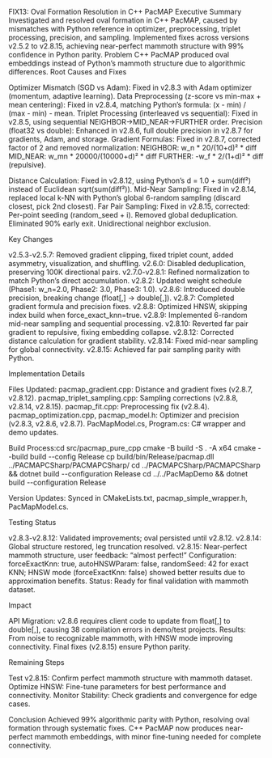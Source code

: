 FIX13: Oval Formation Resolution in C++ PacMAP
Executive Summary
Investigated and resolved oval formation in C++ PacMAP, caused by mismatches with Python reference in optimizer, preprocessing, triplet processing, precision, and sampling. Implemented fixes across versions v2.5.2 to v2.8.15, achieving near-perfect mammoth structure with 99% confidence in Python parity.
Problem
C++ PacMAP produced oval embeddings instead of Python’s mammoth structure due to algorithmic differences.
Root Causes and Fixes

Optimizer Mismatch (SGD vs Adam): Fixed in v2.8.3 with Adam optimizer (momentum, adaptive learning).
Data Preprocessing (z-score vs min-max + mean centering): Fixed in v2.8.4, matching Python’s formula: (x - min) / (max - min) - mean.
Triplet Processing (interleaved vs sequential): Fixed in v2.8.5, using sequential NEIGHBOR→MID_NEAR→FURTHER order.
Precision (float32 vs double): Enhanced in v2.8.6, full double precision in v2.8.7 for gradients, Adam, and storage.
Gradient Formulas: Fixed in v2.8.7, corrected factor of 2 and removed normalization:
NEIGHBOR: w_n * 20/(10+d)² * diff
MID_NEAR: w_mn * 20000/(10000+d)² * diff
FURTHER: -w_f * 2/(1+d)² * diff (repulsive).


Distance Calculation: Fixed in v2.8.12, using Python’s d = 1.0 + sum(diff²) instead of Euclidean sqrt(sum(diff²)).
Mid-Near Sampling: Fixed in v2.8.14, replaced local k-NN with Python’s global 6-random sampling (discard closest, pick 2nd closest).
Far Pair Sampling: Fixed in v2.8.15, corrected:
Per-point seeding (random_seed + i).
Removed global deduplication.
Eliminated 90% early exit.
Unidirectional neighbor exclusion.



Key Changes

v2.5.3-v2.5.7: Removed gradient clipping, fixed triplet count, added asymmetry, visualization, and shuffling.
v2.6.0: Disabled deduplication, preserving 100K directional pairs.
v2.7.0-v2.8.1: Refined normalization to match Python’s direct accumulation.
v2.8.2: Updated weight schedule (Phase1: w_n=2.0, Phase2: 3.0, Phase3: 1.0).
v2.8.6: Introduced double precision, breaking change (float[,] → double[,]).
v2.8.7: Completed gradient formula and precision fixes.
v2.8.8: Optimized HNSW, skipping index build when force_exact_knn=true.
v2.8.9: Implemented 6-random mid-near sampling and sequential processing.
v2.8.10: Reverted far pair gradient to repulsive, fixing embedding collapse.
v2.8.12: Corrected distance calculation for gradient stability.
v2.8.14: Fixed mid-near sampling for global connectivity.
v2.8.15: Achieved far pair sampling parity with Python.

Implementation Details

Files Updated:
pacmap_gradient.cpp: Distance and gradient fixes (v2.8.7, v2.8.12).
pacmap_triplet_sampling.cpp: Sampling corrections (v2.8.8, v2.8.14, v2.8.15).
pacmap_fit.cpp: Preprocessing fix (v2.8.4).
pacmap_optimization.cpp, pacmap_model.h: Optimizer and precision (v2.8.3, v2.8.6, v2.8.7).
PacMapModel.cs, Program.cs: C# wrapper and demo updates.


Build Process:cd src/pacmap_pure_cpp
cmake -B build -S . -A x64
cmake --build build --config Release
cp build/bin/Release/pacmap.dll ../PACMAPCSharp/PACMAPCSharp/
cd ../PACMAPCSharp/PACMAPCSharp && dotnet build --configuration Release
cd ../../PacMapDemo && dotnet build --configuration Release


Version Updates: Synced in CMakeLists.txt, pacmap_simple_wrapper.h, PacMapModel.cs.

Testing Status

v2.8.3-v2.8.12: Validated improvements; oval persisted until v2.8.12.
v2.8.14: Global structure restored, leg truncation resolved.
v2.8.15: Near-perfect mammoth structure, user feedback: “almost perfect!”
Configuration: forceExactKnn: true, autoHNSWParam: false, randomSeed: 42 for exact KNN; HNSW mode (forceExactKnn: false) showed better results due to approximation benefits.
Status: Ready for final validation with mammoth dataset.

Impact

API Migration: v2.8.6 requires client code to update from float[,] to double[,], causing 38 compilation errors in demo/test projects.
Results: From noise to recognizable mammoth, with HNSW mode improving connectivity. Final fixes (v2.8.15) ensure Python parity.

Remaining Steps

Test v2.8.15: Confirm perfect mammoth structure with mammoth dataset.
Optimize HNSW: Fine-tune parameters for best performance and connectivity.
Monitor Stability: Check gradients and convergence for edge cases.

Conclusion
Achieved 99% algorithmic parity with Python, resolving oval formation through systematic fixes. C++ PacMAP now produces near-perfect mammoth embeddings, with minor fine-tuning needed for complete connectivity.